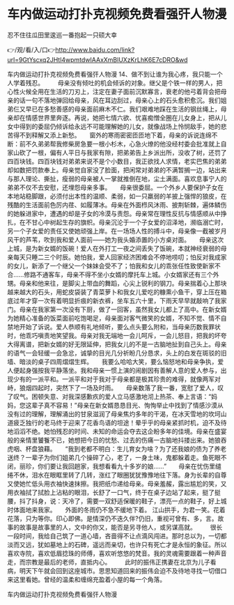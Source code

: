 # 车内做运动打扑克视频免费看强㢨人物漫
忍不住往瓜田里逡巡一番抱起一只硕大幸

👉/观/看/入/口👉http://www.baidu.com/link?url=9GtYscxq2JHtl4wpmtdwIAAxXmBlUXzKrLhK6E7cDRO&wd

车内做运动打扑克视频免费看强㢨人物漫		14、做不到让谁为我心疼，我只能一个人学着残忍。
　　母亲没有倾吐的机会倾诉的对象。继父是个铁一样的男人，把心性火候全用在生活的刀刃上，注定在妻子面前沉默寡言，衰老的他弓着背会把母亲的话一句不落地弹回给母亲，风在耳边刮过，母亲心上的石头愈积愈沉。我们姐弟仨又早已在多愁善感的母亲面前麻木不仁。我们艰难地踩在生活的钢丝绳上，母亲却在情感世界里奔逐。再说，她把七情六欲、忧喜痴憎全圈在儿女身上，把从儿女中得到的委屈仍倾诉给永远不可能理解她的儿女，就像战场上怜悯敌手，她的悲苦得不到释解又添上新愁。　　窗外的寒雨密密匝匝地下着，母亲的诉说连绵不断：前不久弟弟帮我修柴房急要一根小杉木，心急火燎的他没经村委会批准就上自家山砍了一根，偏有人平日与我家有隙，把弟弟告上乡派出所，没收了树，还罚了四百块钱。四百块钱对弟弟来说不是个小数目，我正欲找人求情，老实巴焦的弟弟却如数把罚款奉上。母亲觉自家没了脸面，把闲常对弟弟的不满暂搁一边，站出来与那人理论、撕扯，瘦弱的母亲被人一掌就推倒在地，尘土满面。喜欢息事宁人的弟弟不仅不去安慰，还埋怨母亲多事。　　母亲很委屈。一个外乡人要保护子女在本地站稳脚跟，必须付出本性的温顺、柔弱，如一只羸弱的羊披上强悍的狼皮，在残酷的生活面前色厉内荏、如履薄冰。母亲在外面栉风沐雨、披荆斩棘，遍体鳞伤的她躲进家中，遭遇的却是子女的冷漠与责怨。母亲常在理性反抗与情感顺从中挣扎，在不甘心中树起生存的旗帜。母亲沉沦于一个子女爱的沼泽地，濒临溺亡时，另一个子女爱的责任又使她顽强上岸。在一场场人性的搏斗中，母亲像一截被岁月风干的芦苇，吹到我和爱人面前——她为我头婚添置的小方桌对面。　　母亲这次上城，是为新女婿的饭碗！爱人在外打工一夜之间丢失了饭碗，本就神经衰弱的母亲每天只睡二三个时辰。她怕我，爱人回家经济困难会不停地唠叨；怕反对我成家的女儿，新添了一个继父一个妹妹会受不了；怕我和女儿的乖张任性致使新家不合……修路不通客车，母亲不得不坐小女婿的摩托车上城。小女婿家还有三个外甥。母亲和他来往，是脚尖上带血的舞蹈，心尖上锐利的钢刀。母亲揣着心上那块越来越大的石头，用蛇皮袋装了青菜萝卜和我女儿爱吃的糠熏小鱼干，穿上压在箱底过年才穿一次有着明显折痕的新衣裤，坐车五六十里，下雨天早早就敲响了我家门。母亲在我家第一次没有下厨，做了一回客，虽然我女儿都上了高中。在新女婿为她精心准备的饭菜面前吃饱喝足，母亲面对客气微笑的女婿，不知不觉、情不自禁地开始了诉说。爱人恭顺有礼地倾听，要么点头要么附和，当母亲历数我罪状时，他乖巧嗔责地笑望我。母亲对我无端地一会儿呵斥，一会儿怒目，把我的坏夸大得离谱，把新女婿的好无限延伸，把我女儿的不是一古脑地扯到自己头上。母亲的语气一会轻缓一会急忿，诚挚的目光几分祈盼几分恳求，头上的白发在斑驳的旧墙、暗淡的桌子四周熠熠生辉。　　我要么哈哈大笑，要么恼怒地和母亲争执，爱人便起身强按我平静落坐。我和母亲一惯上演的闹剧因有善解人意的爱人参与，出现少有的一派平和。一派平和对于我对于母亲都是极其珍贵的难得，就像两军对峙，狼烟四起时，突然下了一场及时雨。　　母亲数落了我一番，宽慰了爱人，叹了叹气。困顿失意、对我深感歉疚的爱人立马感激地沏上热茶、奉上言语：“妈妈，您这辈子真不容易！”母亲在新女婿恳恳目光、恂恂举止中找到了情感沙漠从没有过的理解，理解涌出的甘泉滋润了母亲焦灼多年的干渴，在冰天雪地的坎坷山道疲乏独行的老马终于迎来了花香鸟语的坦途！晕乎乎的母亲紧抓时机，迫不及待地滔滔不绝。她怕残忍的时间、未知的命运会夺去这企盼多年的佳境。母亲在盛宴般的亲情里饕餮不已，她想把今日的忧愁、过去的伤痛一古脑地抖搂出来。她狼吞虎咽、杯盘狼藉。　　“我到老都不明白：生儿育女为啥？为了还我娘的债为了养老送终？一辈子为你们姐弟几个操碎了心，老了，一身土味，鬼都躲着走。鱼死眼不闭，丽珍，你们要让我回趟家，我想看看九十多岁的娘……”　　母亲在忧伤里缱绻不休，泪水在眼眶里转了几转，涨红了眼圈犹犹豫豫地往下落。身为长辈的自尊又使她忙低头用衣袖快速抹擦。我把纸巾递给母亲。母亲羞赧，露出尴尬的笑，又用衣袖拭了拭脸上沾粘的眼泪，长舒了一口气，终于在桌子边站了起来，挺了挺腰，抖了抖身，说：天冷了，需要一双舒适保暖的鞋子，漂亮一点的鞋子，好上城时体面地来我家。　　外面的冬雨仍不急不缓地下着。
	江山拱手，为君一笑。花着花落，只为等你。印心即佛。是情深仍不迭久伴?仍旧，重视可曾有、多，言。故事的故事是故事里的人，文中的你又，能否是另寻他人，或另谋高就。
　　很长一段时间，我给自己筑了一道心墙，吝啬得不让点滴风闯进。那时总以为，一切都淡而又远，犹如墓地上的石碑，遥远而亲切，也许只有死亡才是永恒的象征。所以喜欢寺院，喜欢低眉捻珠的师傅，喜欢听悠悠的梵音。我的灵魂需要跟着一种声音走，而宗教是最后的老师，直抵内心。
　　此时的振伟正携妻在北京为儿子看病，明天下午就会回到这座城市。思思知道回来的振伟会迫不及待地寻找一切借口来这里看她。曾经的温柔和缠绵充盈着小屋的每一个角落。

车内做运动打扑克视频免费看强㢨人物漫
